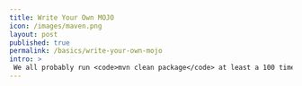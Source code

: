 ```yaml
---
title: Write Your Own MOJO
icon: /images/maven.png
layout: post
published: true
permalink: /basics/write-your-own-mojo
intro: >
 We all probably run <code>mvn clean package</code> at least a 100 times a day, but do you really know what Maven is doing with your code? Let's dive in by writing our own Maven plugin!
---
```

